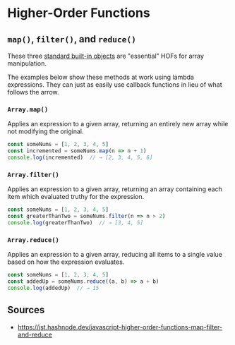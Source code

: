 Higher-Order Functions
======================

`map()`, `filter()`, and `reduce()`
-----------------------------------

These three [standard built-in objects](./javascript/sbo.md) are "essential" HOFs for array manipulation.

The examples below show these methods at work using lambda expressions. They can just as easily use callback functions in lieu of what follows the arrow.

### `Array.map()`

Applies an expression to a given array, returning an entirely new array while not modifying the original.

```javascript
const someNums = [1, 2, 3, 4, 5]
const incremented = someNums.map(n => n + 1)
console.log(incremented)  // → [2, 3, 4, 5, 6]
```

### `Array.filter()`

Applies an expression to a given array, returning an array containing each item which evaluated truthy for the expression.

```javascript
const someNums = [1, 2, 3, 4, 5]
const greaterThanTwo = someNums.filter(n => n > 2)
console.log(greaterThanTwo)  // → [3, 4, 5]
```

### `Array.reduce()`

Applies an expression to a given array, reducing all items to a single value based on how the expression evaluates.

```javascript
const someNums = [1, 2, 3, 4, 5]
const addedUp = someNums.reduce((a, b) => a + b)
console.log(addedUp)  // → 15
```

Sources
-------

- https://jst.hashnode.dev/javascript-higher-order-functions-map-filter-and-reduce
